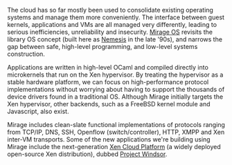 The cloud has so far mostly been used to consolidate existing operating systems
and manage them more conveniently. The interface between guest kernels,
applications and VMs are all managed very differently, leading to serious
inefficiencies, unreliability and insecurity.  [Mirage
OS](http://www.openmirage.org) revisits the library OS concept (built here as
[Nemesis](http://www.cl.cam.ac.uk/research/srg/netos/old-projects/nemesis/documentation.html)
in the late '90s), and narrows the gap between safe, high-level programming,
and low-level systems construction.

Applications are written in high-level OCaml and compiled directly into microkernels that run on the Xen
hypervisor. By treating the hypervisor as a stable hardware platform, we can
focus on high-performance protocol implementations without worrying about
having to support the thousands of device drivers found in a traditional OS.
Although Mirage initially targets the Xen hypervisor, other backends, such
as a FreeBSD kernel module and Javascript, also exist.

Mirage includes clean-slate functional implementations of protocols ranging
from TCP/IP, DNS, SSH, Openflow (switch/controller), HTTP, XMPP and Xen
inter-VM transports. Some of the new applications we're building using Mirage
include the next-generation [Xen Cloud
Platform](http://www.xen.org/products/cloudxen.html) (a widely deployed
open-source Xen distribution), dubbed [Project
Windsor](http://xen.org/xensummit/xs12na_talks/T2.html).
